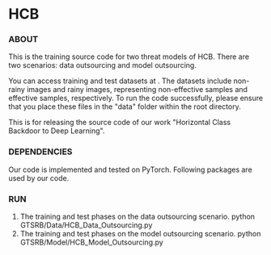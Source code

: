 # HCB
### ABOUT
This is the training source code for two threat models of HCB.
There are two scenarios: data outsourcing and model outsourcing.

You can access training and test datasets at . The datasets include non-rainy images and rainy images, representing non-effective samples and effective samples, respectively. To run the code successfully, please ensure that you place these files in the "data" folder within the root directory.

This is for releasing the source code of our work "Horizontal Class Backdoor to Deep Learning".

### DEPENDENCIES
Our code is implemented and tested on PyTorch. Following packages are used by our code.


### RUN
1. The training and test phases on the data outsourcing scenario.
python GTSRB/Data/HCB_Data_Outsourcing.py
2. The training and test phases on the model outsourcing scenario.
python GTSRB/Model/HCB_Model_Outsourcing.py
